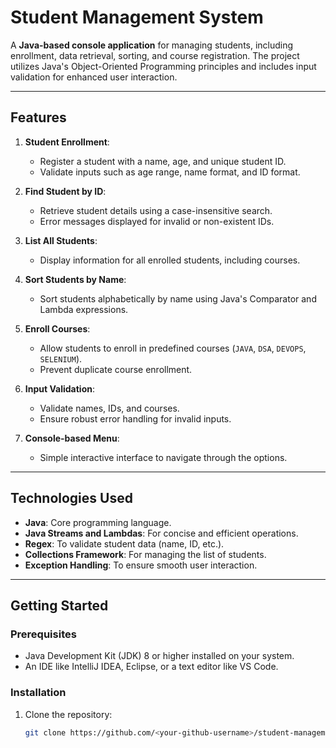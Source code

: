 # Student Management System

A **Java-based console application** for managing students, including enrollment, data retrieval, sorting, and course registration. The project utilizes Java's Object-Oriented Programming principles and includes input validation for enhanced user interaction.

---

## Features

1. **Student Enrollment**:
   - Register a student with a name, age, and unique student ID.
   - Validate inputs such as age range, name format, and ID format.

2. **Find Student by ID**:
   - Retrieve student details using a case-insensitive search.
   - Error messages displayed for invalid or non-existent IDs.

3. **List All Students**:
   - Display information for all enrolled students, including courses.

4. **Sort Students by Name**:
   - Sort students alphabetically by name using Java's Comparator and Lambda expressions.

5. **Enroll Courses**:
   - Allow students to enroll in predefined courses (`JAVA`, `DSA`, `DEVOPS`, `SELENIUM`).
   - Prevent duplicate course enrollment.

6. **Input Validation**:
   - Validate names, IDs, and courses.
   - Ensure robust error handling for invalid inputs.

7. **Console-based Menu**:
   - Simple interactive interface to navigate through the options.

---

## Technologies Used

- **Java**: Core programming language.
- **Java Streams and Lambdas**: For concise and efficient operations.
- **Regex**: To validate student data (name, ID, etc.).
- **Collections Framework**: For managing the list of students.
- **Exception Handling**: To ensure smooth user interaction.

---

## Getting Started

### Prerequisites

- Java Development Kit (JDK) 8 or higher installed on your system.
- An IDE like IntelliJ IDEA, Eclipse, or a text editor like VS Code.

### Installation

1. Clone the repository:
   ```bash
   git clone https://github.com/<your-github-username>/student-management-system.git
